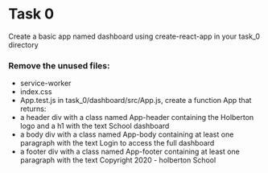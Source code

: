 # Task 0
Create a basic app named dashboard using create-react-app in your task_0 directory

### Remove the unused files:
- service-worker
- index.css
- App.test.js
in task_0/dashboard/src/App.js, create a function App that returns:
- a header div with a class named App-header containing the Holberton logo and a h1 with the text School dashboard
- a body div with a class named App-body containing at least one paragraph with the text Login to access the full dashboard
- a footer div with a class named App-footer containing at least one paragraph with the text Copyright 2020 - holberton School